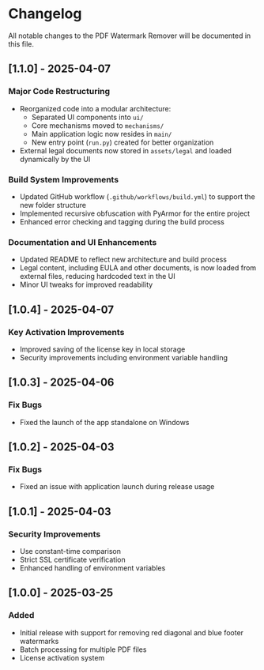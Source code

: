 # Changelog

All notable changes to the PDF Watermark Remover will be documented in this file.

## [1.1.0] - 2025-04-07

### Major Code Restructuring
- Reorganized code into a modular architecture:
  - Separated UI components into `ui/`
  - Core mechanisms moved to `mechanisms/`
  - Main application logic now resides in `main/`
  - New entry point (`run.py`) created for better organization
- External legal documents now stored in `assets/legal` and loaded dynamically by the UI

### Build System Improvements
- Updated GitHub workflow (`.github/workflows/build.yml`) to support the new folder structure
- Implemented recursive obfuscation with PyArmor for the entire project
- Enhanced error checking and tagging during the build process

### Documentation and UI Enhancements
- Updated README to reflect new architecture and build process
- Legal content, including EULA and other documents, is now loaded from external files, reducing hardcoded text in the UI
- Minor UI tweaks for improved readability

## [1.0.4] - 2025-04-07

### Key Activation Improvements
- Improved saving of the license key in local storage
- Security improvements including environment variable handling

## [1.0.3] - 2025-04-06

### Fix Bugs
- Fixed the launch of the app standalone on Windows

## [1.0.2] - 2025-04-03

### Fix Bugs
- Fixed an issue with application launch during release usage

## [1.0.1] - 2025-04-03

### Security Improvements
- Use constant-time comparison
- Strict SSL certificate verification
- Enhanced handling of environment variables

## [1.0.0] - 2025-03-25

### Added
- Initial release with support for removing red diagonal and blue footer watermarks
- Batch processing for multiple PDF files
- License activation system